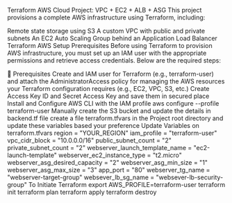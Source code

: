 Terraform AWS Cloud Project: VPC + EC2 + ALB + ASG
This project provisions a complete AWS infrastructure using Terraform, including:

Remote state storage using S3
A custom VPC with public and private subnets
An EC2 Auto Scaling Group behind an Application Load Balancer
Terraform AWS Setup Prerequisites
Before using Terraform to provision AWS infrastructure, you must set up an IAM user with the appropriate permissions and retrieve access credentials. Below are the required steps:

🚀 Prerequisites
Create and IAM user for Terraform (e.g., terraform-user) and attach the AdministratorAccess policy for managing the AWS resources your Terraform configuration requires (e.g., EC2, VPC, S3, etc.)
Create Access Key ID and Secret Access Key and save them in secured place
Install and Configure AWS CLI with the IAM profile
aws configure --profile terraform-user
Manually create the S3 bucket and update the details in backend.tf file
create a file terraform.tfvars in the Project root directory and update these variables based your preference
Update Variables on terraform.tfvars
region                         = "YOUR_REGION"
iam_profile                    = "terraform-user"
vpc_cidr_block                 = "10.0.0.0/16"
public_subnet_count            = "2"
private_subnet_count           = "2"
webserver_launch_template_name = "ec2-launch-template"
webserver_ec2_instance_type    = "t2.micro"
webserver_asg_desired_capacity = "2"
webserver_asg_min_size         = "1"
webserver_asg_max_size         = "3"
app_port                       = "80"
webserver_tg_name              = "webserver-target-group"
websever_lb_sg_name            = "websever-lb-security-group"
To Initiate Terraform
export AWS_PROFILE=terraform-user
terraform init
terraform plan
terraform apply
terraform destroy